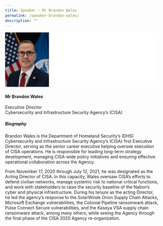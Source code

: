 ```yaml
---
title: Speaker – Mr Brandon Wales
permalink: /speaker-brandon-wales/
description: ""
---
```

![](/images/Speakers/Mr%20Brandon%20Wales.jpg)

#### **Mr Brandon Wales**

*Executive Director*  
Cybersecurity and Infrastructure Security Agency’s (CISA)

##### **Biography**
Brandon Wales is the Department of Homeland Security’s (DHS) Cybersecurity and Infrastructure Security Agency’s (CISA) first Executive Director, serving as the senior career executive helping oversee execution of CISA operations. He is responsible for leading long-term strategy development, managing CISA-wide policy initiatives and ensuring effective operational collaboration across the Agency.
 
From November 17, 2020 through July 12, 2021, he was designated as the Acting Director of CISA. In this capacity, Wales oversaw CISA’s efforts to defend civilian networks, manage systemic risk to national critical functions, and work with stakeholders to raise the security baseline of the Nation’s cyber and physical infrastructure. During his tenure as the acting Director, he led the agency’s response to the SolarWinds Orion Supply Chain Attacks, Microsoft Exchange vulnerabilities, the Colonial Pipeline ransomware attack, Pulse Connect Secure vulnerabilities, and the Kaseya VSA supply chain ransomware attack, among many others, while seeing the Agency through the final phase of the CISA 2020 Agency re-organization.
